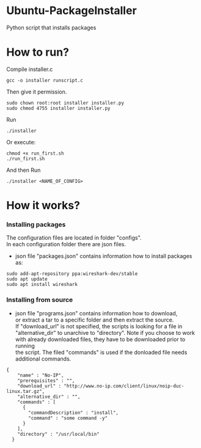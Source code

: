 # Ubuntu-PackageInstaller
Python script that installs packages

# How to run?
Compile installer.c
```
gcc -o installer runscript.c
```
Then give it permission.
```
sudo chown root:root installer installer.py
sudo chmod 4755 installer installer.py
```
Run  
```
./installer
```

Or execute:
```
chmod +x run_first.sh
./run_first.sh
```
And then Run  
```
./installer <NAME_OF_CONFIG>
```

# How it works?

### Installing packages
The configuration files are located in folder "configs".  
In each configuration folder there are json files.
* json file "packages.json" contains information how to install packages as:
```
sudo add-apt-repository ppa:wireshark-dev/stable
sudo apt update
sudo apt install wireshark
```

### Installing from source
* json file "programs.json" contains information how to download,   
or extract a tar to a specific folder and then extract the source.  
If "download_url" is not specified, the scripts is looking for a file in  
"alternative_dir" to unarchive to "directory". Note if you choose to work  
with already downloaded files, they have to be downloaded prior to running  
the script. The filed "commands" is used if the donloaded file needs  
additional commands. 

```
{
    "name" : "No-IP",
    "prerequisites" : "",
    "download_url" : "http://www.no-ip.com/client/linux/noip-duc-linux.tar.gz",
    "alternative_dir" : "",
    "commands" : [
      {
        "commandDescription" : "install",
        "command" : "some command -y"
      }
    ],
    "directory" : "/usr/local/bin"
  }
```